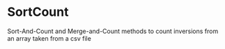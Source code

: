 # SortCount
Sort-And-Count and Merge-and-Count methods to count inversions from an array taken from a csv file
